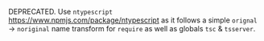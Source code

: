 DEPRECATED. Use `ntypescript` https://www.npmjs.com/package/ntypescript as it follows a simple `orignal` -> `noriginal` name transform for `require` as well as globals `tsc` & `tsserver`.